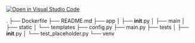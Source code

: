 [![Open in Visual Studio Code](https://classroom.github.com/assets/open-in-vscode-718a45dd9cf7e7f842a935f5ebbe5719a5e09af4491e668f4dbf3b35d5cca122.svg)](https://classroom.github.com/online_ide?assignment_repo_id=11983756&assignment_repo_type=AssignmentRepo)

.
├── Dockerfile
├── README.md
├── app
│   ├── __init__.py
│   ├── main
│   ├── static
│   └── templates
├── config.py
├── main.py
├── tests
│   ├── __init__.py
│   └── test_placeholder.py
└── venv